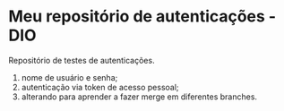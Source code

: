 # Meu repositório de autenticações - DIO
Repositório de testes de autenticações.
1. nome de usuário e senha;
2. autenticação via token de acesso pessoal;
3. alterando para aprender a fazer merge em diferentes branches.
